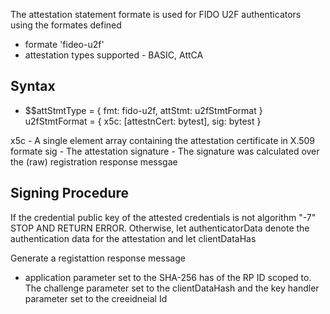 The attestation statement formate is used for FIDO U2F authenticators using the formates defined

- formate 'fideo-u2f'
- attestation types supported - BASIC, AttCA

## Syntax
- $$attStmtType = {
    fmt: fido-u2f,
    attStmt: u2fStmtFormat
}
u2fStmtFormat = {
    x5c: [attestnCert: bytest],
    sig: bytest
}

x5c - A single element array containing the attestation certificate in X.509 formate
sig - The attestation signature  - The signature was calculated over the (raw) registration response messgae

## Signing Procedure
If the credential public key of the attested credentials is not algorithm "-7" STOP AND RETURN ERROR.  Otherwise, let authenticatorData denote the authentication data for the attestation and let clientDataHas

Generate a registattion response message 
- application parameter set to the SHA-256 has of the RP ID scoped to.  The challenge parameter set to the clientDataHash and the key handler parameter set to the creeidneial Id